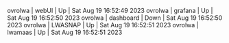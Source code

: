 ovrolwa | webUI | Up | Sat Aug 19 16:52:49 2023
ovrolwa | grafana | Up | Sat Aug 19 16:52:50 2023
ovrolwa | dashboard | Down | Sat Aug 19 16:52:50 2023
ovrolwa | LWASNAP | Up | Sat Aug 19 16:52:51 2023
ovrolwa | lwamaas | Up | Sat Aug 19 16:52:51 2023
